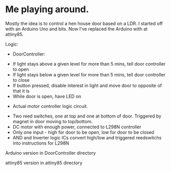 # Me playing around.

Mostly the idea is to control a hen house door based on a LDR. I started off with an Arduino Uno and bits. Now I've replaced the Arduino with at attiny85.

Logic:
* DoorController:
 - If light stays above a given level for more than 5 mins, tell door controller to open  
 - If light stays below a given level for more than 5 mins, tell door controller to close
 - If button pressed, disable interest in light and move door to opposite of that it is
 - While door is open, have LED on

* Actual motor controller logic circuit.
 - Two reed switches, one at top and one at bottom of door. Triggered by magnet in door moving to top/bottom.
 - DC motor with enough power, connected to L298N controller
 - Only one input - high for door to be open, low for door to be closed
 - AND and Inverter logic ICs convert high/low and triggered reedswitchs into instructions for L298N

Arduino version in DoorController directory

attiny85 version in attiny85 directory
